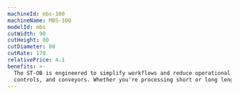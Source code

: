 ```yaml
---
machineId: mbs-100
machineName: MBS-100
modelId: mbs
cutWidth: 90
cutHeight: 80
cutDiameter: 80
cutRate: 170
relativePrice: 4.1
benefits: >-
  The ST-OB is engineered to simplify workflows and reduce operational costs. Its tool-free changeovers, intuitive PLC controls, and touchscreen interface make it easy to operate and quick to adapt to new tasks. The Green model includes enhanced feeding power and integrated connectors for seamless integration with peripheral devices like unwinders, loop
  controls, and conveyors. Whether you're processing short or long lengths, the ST-OB ensures high repeat accuracy and minimal waste—making it a smart investment for manufacturers seeking flexibility, speed, and reliability in one compact solution.
---
```

